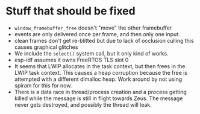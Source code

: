 # Stuff that should be fixed

* `window_framebuffer_free` doesn't "move" the other framebuffer
* events are only delivered once per frame, and then only one input. 
* clean frames don't get re-blitted but due to lack of occlusion culling this causes graphical glitches
* We include the `select()` system call, but it only kind of works.
* esp-idf assumes it owns FreeRTOS TLS slot 0
* It seems that LWIP allocates in the task context, but then frees in the LWIP task context. This causes a heap corruption because the free is attempted with a different dlmalloc heap. Work around by not using spiram for this for now.
* There is a data race in thread/process creation and a process getting killed while the message is still in flight towards Zeus. The message never gets destroyed, and possibly the thread will leak.
